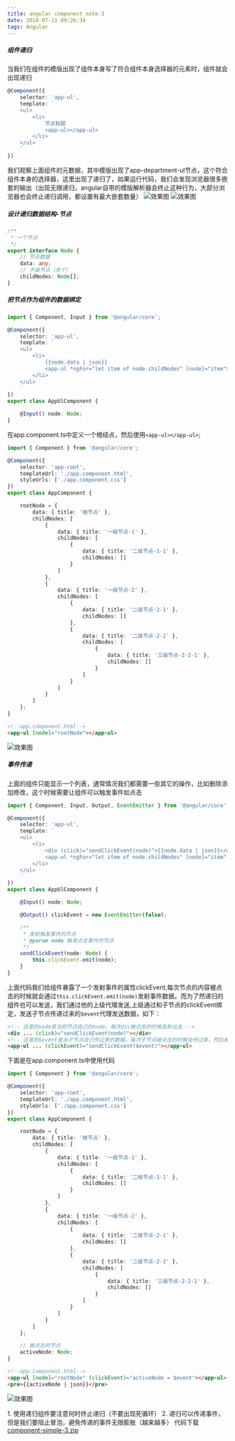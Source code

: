 ```yaml
---
title: angular component note-3
date: 2018-07-11 09:26:34
tags: Angular
---
```


##### 组件递归
当我们在组件的模版出现了组件本身写了符合组件本身选择器的元素时，组件就会出现递归
```typescript
@Component({
    selector: 'app-ul',
    template: `
    <ul>
        <li>
            节点标题
            <app-ul></app-ul>
        </li>
    </ul>
    `
})
```
我们观察上面组件的元数据，其中模版出现了app-department-ul节点，这个符合组件本身的选择器，这里出现了递归了，如果运行代码，我们会发现浏览器很多嵌套的输出（出现无限递归，angular自带的模版解析器会终止这种行为，大部分浏览器也会终止递归调用，都设置有最大嵌套数量）
![效果图](/images/ng-note-component/app-ul.png)
![效果图](/images/ng-note-component/app-ul-error.png)

##### 设计递归数据结构-节点

```typescript
/**
 * 一个节点
 */
export interface Node {
    // 节点数据
    data: any;
    // 子级节点（多个）
    childNodes: Node[];
}
```

##### 把节点作为组件的数据绑定
```typescript
import { Component, Input } from '@angular/core';

@Component({
    selector: 'app-ul',
    template: `
    <ul>
        <li>
            {{node.data | json}}
            <app-ul *ngFor="let item of node.childNodes" [node]="item"></app-ul>
        </li>
    </ul>
    `
})
export class AppUlComponent {

    @Input() node: Node;
}
```
在app.component.ts中定义一个根结点，然后使用`<app-ul></app-ul>`;
```typescript
import { Component } from '@angular/core';

@Component({
    selector: 'app-root',
    templateUrl: './app.component.html',
    styleUrls: ['./app.component.css']
})
export class AppComponent {

    rootNode = {
        data: { title: '根节点' },
        childNodes: [
            {
                data: { title: '一级节点-1' },
                childNodes: [
                    {
                        data: { title: '二级节点-1-1' },
                        childNodes: []
                    }
                ]
            },
            {
                data: { title: '一级节点-2' },
                childNodes: [
                    {
                        data: { title: '二级节点-2-1' },
                        childNodes: []
                    },
                    {
                        data: { title: '二级节点-2-2' },
                        childNodes: [
                            {
                                data: { title: '三级节点-2-2-1' },
                                childNodes: []
                            }
                        ]
                    }
                ]
            }
        ]
    };
}
```
```html
<!--app.component.html-->
<app-ul [node]="rootNode"></app-ul>
```
![效果图](/images/ng-note-component/app-ul-res.png)

##### 事件传递
上面的组件只能显示一个列表，通常情况我们都需要一些其它的操作，比如删除添加修改，这个时候需要让组件可以触发事件如点击
```typescript
import { Component, Input, Output, EventEmitter } from '@angular/core';

@Component({
    selector: 'app-ul',
    template: `
    <ul>
        <li>
            <div (click)="sendClickEvent(node)">{{node.data | json}}</div>
            <app-ul *ngFor="let item of node.childNodes" [node]="item" (clickEvent)="sendClickEvent($event)"></app-ul>
        </li>
    </ul>
    `
})
export class AppUlComponent {

    @Input() node: Node;

    @Output() clickEvent = new EventEmitter(false);

    /**
     * 发射触发事件的节点
     * @param node 触发点击事件的节点
     */
    sendClickEvent(node: Node) {
        this.clickEvent.emit(node);
    }
}
```
上面代码我们给组件暴露了一个发射事件的属性clickEvent,每次节点的内容被点击的时候就会通过`this.clickEvent.emit(node)`发射事件数据。而为了然递归的组件也可以发送，我们通过他的上级代理发送,上级通过和子节点的clickEvent绑定，发送子节点传递过来的`$event`代理发送数据，如下：
```html
<!-- 这里的node是当前节点自己的node，每次div被点击的时候发射出去 -->
<div ... (click)="sendClickEvent(node)"></div>
<!-- 这里的$event是当子节点自己传过来的数据，每次子节点被点击的时候会传过来，然后被当前节点代理发送出去 -->
<app-ul ... (clickEvent)="sendClickEvent($event)"></app-ul>
```
下面是在app.component.ts中使用代码
```typescript
import { Component } from '@angular/core';

@Component({
    selector: 'app-root',
    templateUrl: './app.component.html',
    styleUrls: ['./app.component.css']
})
export class AppComponent {

    rootNode = {
        data: { title: '根节点' },
        childNodes: [
            {
                data: { title: '一级节点-1' },
                childNodes: [
                    {
                        data: { title: '二级节点-1-1' },
                        childNodes: []
                    }
                ]
            },
            {
                data: { title: '一级节点-2' },
                childNodes: [
                    {
                        data: { title: '二级节点-2-1' },
                        childNodes: []
                    },
                    {
                        data: { title: '二级节点-2-2' },
                        childNodes: [
                            {
                                data: { title: '三级节点-2-2-1' },
                                childNodes: []
                            }
                        ]
                    }
                ]
            }
        ]
    };

    // 被点击的节点
    activeNode: Node;
}
```
```html
<!--app.component.html-->
<app-ul [node]="rootNode" (clickEvent)="activeNode = $event"></app-ul>
<pre>{{activeNode | json}}</pre>
```
![效果图](/images/ng-note-component/app-ul.gif)

<div class="tip">
1. 使用递归组件要注意何时终止递归（不要出现死循环）
2. 递归可以传递事件，但是我们要阻止冒泡，避免传递的事件无限膨胀（越来越多）
代码下载
<a href="/codes/component-simple-3.zip">component-simple-3.zip</a>
</div>
